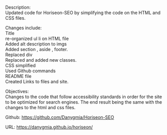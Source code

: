 Description:                                                  
Updated code for Horiseon-SEO by simplifying the code on the HTML and CSS files.

Changes include:            
Title       
re-organized ul li on HTML file              
Added alt description to imgs             
Added section , aside , footer.         
Replaced div             
Replaced and added new classes.     
CSS simplified      
Used Github commands      
README file       
Created Links to files and site.          

Objectives:               
Changes to the code that follow accessibility standards in order for the site to be optimized for search engines. The end result being the same with the changes to the html and css files. 
            
Github:
https://github.com/Danygmia/Horiseon-SEO
             
URL:
https://danygmia.github.io/horiseon/
